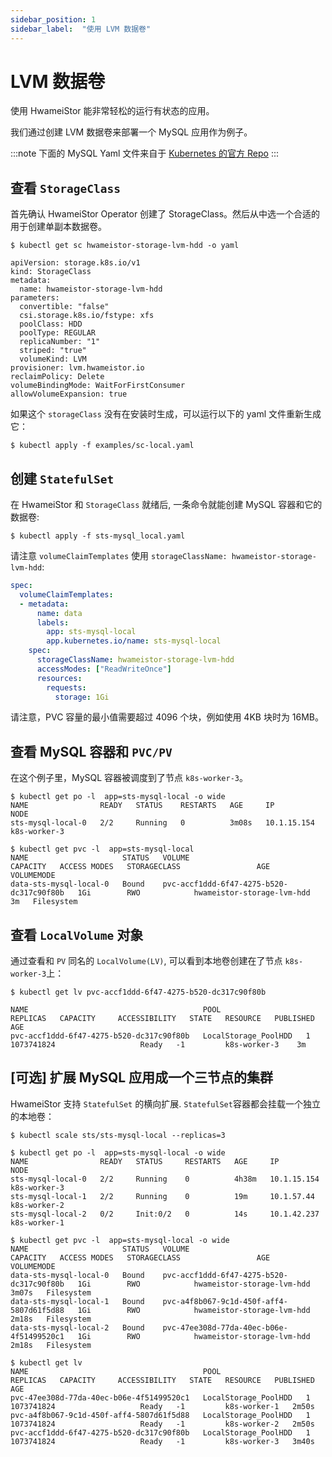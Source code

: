 ```yaml
---
sidebar_position: 1
sidebar_label:  "使用 LVM 数据卷"
---
```


# LVM 数据卷

使用 HwameiStor 能非常轻松的运行有状态的应用。

我们通过创建 LVM 数据卷来部署一个 MySQL 应用作为例子。

:::note
下面的 MySQL Yaml 文件来自于 [Kubernetes 的官方 Repo](https://github.com/kubernetes/website/blob/main/content/en/examples/application/mysql/mysql-statefulset.yaml)
:::

## 查看 `StorageClass`

首先确认 HwameiStor Operator 创建了 StorageClass。然后从中选一个合适的用于创建单副本数据卷。

```console
$ kubectl get sc hwameistor-storage-lvm-hdd -o yaml

apiVersion: storage.k8s.io/v1
kind: StorageClass
metadata:
  name: hwameistor-storage-lvm-hdd
parameters:
  convertible: "false"
  csi.storage.k8s.io/fstype: xfs
  poolClass: HDD
  poolType: REGULAR
  replicaNumber: "1"
  striped: "true"
  volumeKind: LVM
provisioner: lvm.hwameistor.io
reclaimPolicy: Delete
volumeBindingMode: WaitForFirstConsumer
allowVolumeExpansion: true
```

如果这个 `storageClass` 没有在安装时生成，可以运行以下的 yaml 文件重新生成它：

```console
$ kubectl apply -f examples/sc-local.yaml
```

## 创建 `StatefulSet`

在 HwameiStor 和 `StorageClass` 就绪后, 一条命令就能创建 MySQL 容器和它的数据卷:

```Console
$ kubectl apply -f sts-mysql_local.yaml
```

请注意 `volumeClaimTemplates` 使用 `storageClassName: hwameistor-storage-lvm-hdd`:

```yaml
spec:
  volumeClaimTemplates:
  - metadata:
      name: data
      labels:
        app: sts-mysql-local
        app.kubernetes.io/name: sts-mysql-local
    spec:
      storageClassName: hwameistor-storage-lvm-hdd
      accessModes: ["ReadWriteOnce"]
      resources:
        requests:
          storage: 1Gi
```

请注意，PVC 容量的最小值需要超过 4096 个块，例如使用 4KB 块时为 16MB。

## 查看 MySQL 容器和 `PVC/PV`

在这个例子里，MySQL 容器被调度到了节点 `k8s-worker-3`。

```console
$ kubectl get po -l  app=sts-mysql-local -o wide
NAME                READY   STATUS    RESTARTS   AGE     IP            NODE        
sts-mysql-local-0   2/2     Running   0          3m08s   10.1.15.154   k8s-worker-3

$ kubectl get pvc -l  app=sts-mysql-local
NAME                     STATUS   VOLUME                                     CAPACITY   ACCESS MODES   STORAGECLASS                 AGE   VOLUMEMODE
data-sts-mysql-local-0   Bound    pvc-accf1ddd-6f47-4275-b520-dc317c90f80b   1Gi        RWO            hwameistor-storage-lvm-hdd    3m   Filesystem
```

## 查看 `LocalVolume` 对象

通过查看和 `PV` 同名的 `LocalVolume(LV)`, 可以看到本地卷创建在了节点 `k8s-worker-3`上：

```console
$ kubectl get lv pvc-accf1ddd-6f47-4275-b520-dc317c90f80b

NAME                                       POOL                   REPLICAS   CAPACITY     ACCESSIBILITY   STATE   RESOURCE   PUBLISHED      AGE
pvc-accf1ddd-6f47-4275-b520-dc317c90f80b   LocalStorage_PoolHDD   1          1073741824                   Ready   -1         k8s-worker-3    3m
```

## [可选] 扩展 MySQL 应用成一个三节点的集群

HwameiStor 支持 `StatefulSet` 的横向扩展. `StatefulSet`容器都会挂载一个独立的本地卷：

```console
$ kubectl scale sts/sts-mysql-local --replicas=3

$ kubectl get po -l  app=sts-mysql-local -o wide
NAME                READY   STATUS     RESTARTS   AGE     IP            NODE        
sts-mysql-local-0   2/2     Running    0          4h38m   10.1.15.154   k8s-worker-3
sts-mysql-local-1   2/2     Running    0          19m     10.1.57.44    k8s-worker-2
sts-mysql-local-2   0/2     Init:0/2   0          14s     10.1.42.237   k8s-worker-1

$ kubectl get pvc -l  app=sts-mysql-local -o wide
NAME                     STATUS   VOLUME                                     CAPACITY   ACCESS MODES   STORAGECLASS                 AGE     VOLUMEMODE
data-sts-mysql-local-0   Bound    pvc-accf1ddd-6f47-4275-b520-dc317c90f80b   1Gi        RWO            hwameistor-storage-lvm-hdd   3m07s   Filesystem
data-sts-mysql-local-1   Bound    pvc-a4f8b067-9c1d-450f-aff4-5807d61f5d88   1Gi        RWO            hwameistor-storage-lvm-hdd   2m18s   Filesystem
data-sts-mysql-local-2   Bound    pvc-47ee308d-77da-40ec-b06e-4f51499520c1   1Gi        RWO            hwameistor-storage-lvm-hdd   2m18s   Filesystem

$ kubectl get lv
NAME                                       POOL                   REPLICAS   CAPACITY     ACCESSIBILITY   STATE   RESOURCE   PUBLISHED      AGE
pvc-47ee308d-77da-40ec-b06e-4f51499520c1   LocalStorage_PoolHDD   1          1073741824                   Ready   -1         k8s-worker-1   2m50s
pvc-a4f8b067-9c1d-450f-aff4-5807d61f5d88   LocalStorage_PoolHDD   1          1073741824                   Ready   -1         k8s-worker-2   2m50s
pvc-accf1ddd-6f47-4275-b520-dc317c90f80b   LocalStorage_PoolHDD   1          1073741824                   Ready   -1         k8s-worker-3   3m40s
```
